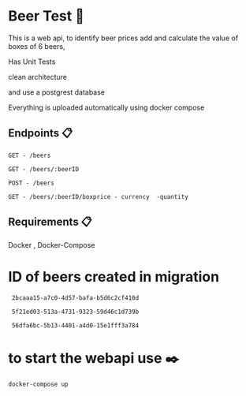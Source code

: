 # Beer Test 🚀
This is a web api, to identify beer prices add and calculate the value of boxes of 6 beers,

Has Unit Tests

clean architecture

and use a postgrest database


Everything is uploaded automatically using docker compose


## Endpoints 📋

``` GET - /beers ```
 
``` GET - /beers/:beerID ```

``` POST - /beers ```

``` GET - /beers/:beerID/boxprice - currency  -quantity ```


## Requirements 📋

Docker , Docker-Compose 

# ID of beers created in migration

``` 2bcaaa15-a7c0-4d57-bafa-b5d6c2cf410d```

``` 5f21ed03-513a-4731-9323-59d46c1d739b```

``` 56dfa6bc-5b13-4401-a4d0-15e1fff3a784```

# to start the webapi use  ✒️

``` sh
docker-compose up
```
